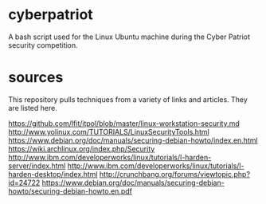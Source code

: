 # cyberpatriot
A bash script used for the Linux Ubuntu machine during the Cyber Patriot security competition. 

# sources
This repository pulls techniques from a variety of links and articles. They are listed here.

https://github.com/lfit/itpol/blob/master/linux-workstation-security.md
http://www.yolinux.com/TUTORIALS/LinuxSecurityTools.html
https://www.debian.org/doc/manuals/securing-debian-howto/index.en.html
https://wiki.archlinux.org/index.php/Security
http://www.ibm.com/developerworks/linux/tutorials/l-harden-server/index.html
http://www.ibm.com/developerworks/linux/tutorials/l-harden-desktop/index.html
http://crunchbang.org/forums/viewtopic.php?id=24722
https://www.debian.org/doc/manuals/securing-debian-howto/securing-debian-howto.en.pdf
